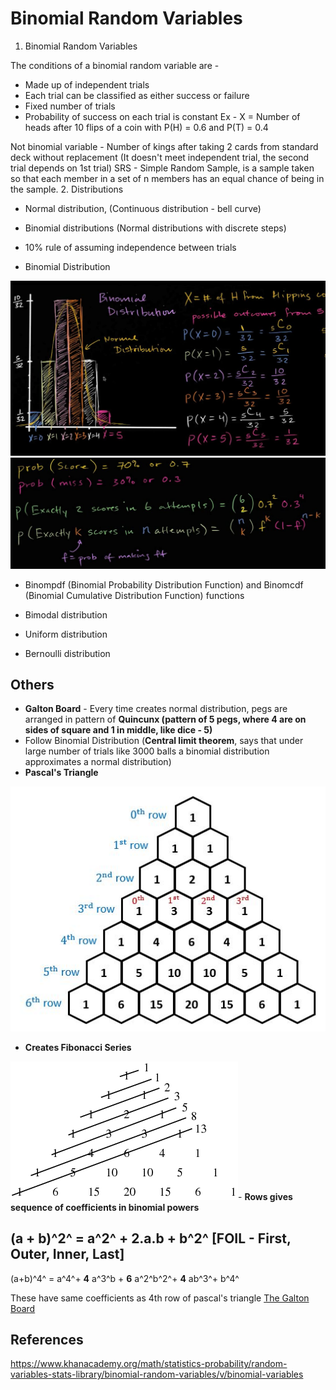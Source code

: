 # Binomial Random Variables

1. Binomial Random Variables

The conditions of a binomial random variable are -

- Made up of independent trials
- Each trial can be classified as either success or failure
- Fixed number of trials
- Probability of success on each trial is constant
Ex - X = Number of heads after 10 flips of a coin with P(H) = 0.6 and P(T) = 0.4

Not binomial variable - Number of kings after taking 2 cards from standard deck without replacement (It doesn't meet independent trial, the second trial depends on 1st trial)
SRS - Simple Random Sample, is a sample taken so that each member in a set of n members has an equal chance of being in the sample.
2. Distributions

- Normal distribution, (Continuous distribution - bell curve)

- Binomial distributions (Normal distributions with discrete steps)

- 10% rule of assuming independence between trials

- Binomial Distribution

![image](../../media/Binomial-Random-Variables-image1.jpg)
![image](../../media/Binomial-Random-Variables-image2.jpg)

- Binompdf (Binomial Probability Distribution Function) and Binomcdf (Binomial Cumulative Distribution Function) functions

- Bimodal distribution

- Uniform distribution

- Bernoulli distribution

## Others

- **Galton Board** - Every time creates normal distribution, pegs are arranged in pattern of **Quincunx (pattern of 5 pegs, where 4 are on sides of square and 1 in middle, like dice - 5)**
- Follow Binomial Distribution (**Central limit theorem**, says that under large number of trials like 3000 balls a binomial distribution approximates a normal distribution)
- **Pascal's Triangle**

![image](../../media/Binomial-Random-Variables-image3.jpg)

- **Creates Fibonacci Series**

![image](../../media/Binomial-Random-Variables-image4.gif)- **Rows gives sequence of coefficients in binomial powers**

## (a + b)^2^ = a^2^ + 2.a.b + b^2^ [FOIL - First, Outer, Inner, Last]

(a+b)^4^ = a^4^+ **4** a^3^b + **6** a^2^b^2^+ **4** ab^3^+ b^4^

These have same coefficients as 4th row of pascal's triangle
[The Galton Board](https://www.youtube.com/watch?v=UCmPmkHqHXk)

## References

<https://www.khanacademy.org/math/statistics-probability/random-variables-stats-library/binomial-random-variables/v/binomial-variables>
